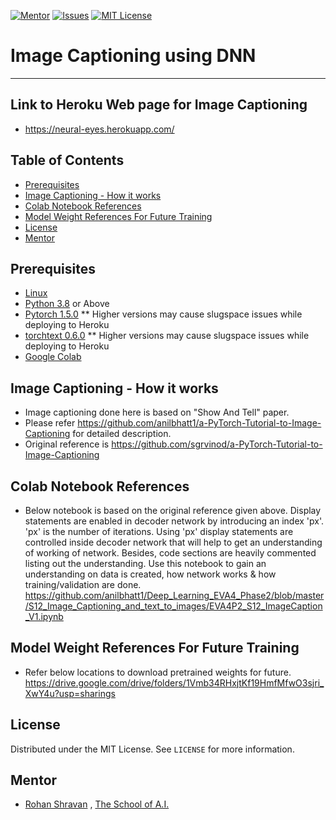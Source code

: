<!-- PROJECT SHIELDS -->
<!--
*** I'm using markdown "reference style" links for readability.
*** Reference links are enclosed in brackets [ ] instead of parentheses ( ).
*** See the bottom of this document for the declaration of the reference variables
*** for contributors-url, forks-url, etc. This is an optional, concise syntax you may use.
*** https://www.markdownguide.org/basic-syntax/#reference-style-links
-->
[![Mentor][mentor-shield]][mentor-url]
[![Issues][issues-shield]][issues-url]
[![MIT License][license-shield]][license-url]

# Image Captioning using DNN
________

## Link to Heroku Web page for Image Captioning
- https://neural-eyes.herokuapp.com/

<!-- TABLE OF CONTENTS -->
## Table of Contents

* [Prerequisites](#prerequisites)
* [Image Captioning - How it works](#Image-Captioning-Working)
* [Colab Notebook References](#Colab-Notebook-References)
* [Model Weight References For Future Training](#Model-Weight-References-For-Future-Training)
* [License](#license)
* [Mentor](#mentor)

## Prerequisites

* [Linux](https://www.tutorialspoint.com/ubuntu/index.htm)
* [Python 3.8](https://www.python.org/downloads/) or Above
* [Pytorch 1.5.0](https://pytorch.org/) ** Higher versions may cause slugspace issues while deploying to Heroku 
* [torchtext 0.6.0](https://pytorch.org/docs/stable/torchvision/index.html) ** Higher versions may cause slugspace  issues while deploying to Heroku
* [Google Colab](https://colab.research.google.com/)

<!-- Image-Captioning-Working-->
## Image Captioning - How it works
- Image captioning done here is based on "Show And Tell" paper.
- Please refer https://github.com/anilbhatt1/a-PyTorch-Tutorial-to-Image-Captioning for detailed description.
- Original reference is https://github.com/sgrvinod/a-PyTorch-Tutorial-to-Image-Captioning

<!-- Colab-Notebook-References -->
## Colab Notebook References
- Below notebook is based on the original reference given above. Display statements are enabled in decoder network by introducing an index 'px'. 'px' is the number of iterations. Using 'px' display statements are controlled inside decoder network that will help to get an understanding of working of network. Besides, code sections are heavily commented listing out the understanding. Use this notebook to gain an understanding on data is created, how network works & how training/validation are done.
https://github.com/anilbhatt1/Deep_Learning_EVA4_Phase2/blob/master/S12_Image_Captioning_and_text_to_images/EVA4P2_S12_ImageCaption_V1.ipynb

<!-- Model-Weight-References-For-Future-Training -->
## Model Weight References For Future Training
- Refer below locations to download pretrained weights for future. 
https://drive.google.com/drive/folders/1Vmb34RHxjtKf19HmfMfwO3sjri_XwY4u?usp=sharings

<!-- LICENSE -->
## License

Distributed under the MIT License. See `LICENSE` for more information.

<!-- MENTOR -->
## Mentor

* [Rohan Shravan](https://www.linkedin.com/in/rohanshravan/) , [The School of A.I.](https://theschoolof.ai/)

<!-- MARKDOWN LINKS & IMAGES -->
<!-- https://www.markdownguide.org/basic-syntax/#reference-style-links -->
[mentor-shield]: https://img.shields.io/badge/Mentor-mentor-yellowgreen
[mentor-url]: https://www.linkedin.com/in/rohanshravan/
[forks-shield]: https://img.shields.io/github/forks/othneildrew/Best-README-Template.svg?style=flat-square
[forks-url]: https://github.com/othneildrew/Best-README-Template/network/members
[stars-shield]: https://img.shields.io/github/stars/othneildrew/Best-README-Template.svg?style=flat-square
[stars-url]: https://github.com/othneildrew/Best-README-Template/stargazers
[issues-shield]: https://img.shields.io/github/issues/othneildrew/Best-README-Template.svg?style=flat-square
[issues-url]: https://github.com/othneildrew/Best-README-Template/issues
[license-shield]: https://img.shields.io/github/license/othneildrew/Best-README-Template.svg?style=flat-square
[license-url]: https://github.com/anilbhatt1/Deep_Learning_EVA4_Phase2/blob/master/LICENSE.txt
[linkedin-shield]: https://img.shields.io/badge/-LinkedIn-black.svg?style=flat-square&logo=linkedin&colorB=555



